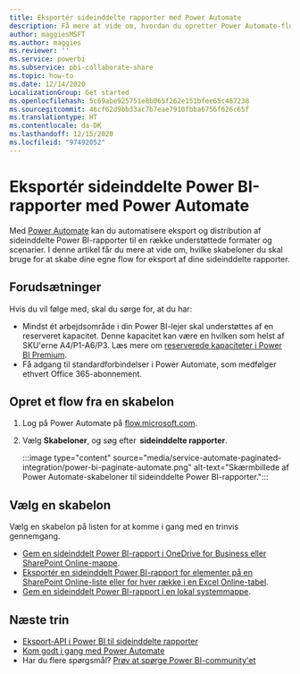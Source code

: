 ```yaml
---
title: Eksportér sideinddelte rapporter med Power Automate
description: Få mere at vide om, hvordan du opretter Power Automate-flow for at eksportere sideinddelte Power BI-rapporter.
author: maggiesMSFT
ms.author: maggies
ms.reviewer: ''
ms.service: powerbi
ms.subservice: pbi-collaborate-share
ms.topic: how-to
ms.date: 12/14/2020
LocalizationGroup: Get started
ms.openlocfilehash: 5c69abe925751e8b065f262e151bfee65c487238
ms.sourcegitcommit: 46cf62d9bb33ac7b7eae7910fbba6756f626c65f
ms.translationtype: HT
ms.contentlocale: da-DK
ms.lasthandoff: 12/15/2020
ms.locfileid: "97492052"
---
```

# <a name="export-power-bi-paginated-reports-with-power-automate"></a>Eksportér sideinddelte Power BI-rapporter med Power Automate

Med [Power Automate](/power-automate/getting-started) kan du automatisere eksport og distribution af sideinddelte Power BI-rapporter til en række understøttede formater og scenarier. I denne artikel får du mere at vide om, hvilke skabeloner du skal bruge for at skabe dine egne flow for eksport af dine sideinddelte rapporter.  

## <a name="prerequisites"></a>Forudsætninger  

Hvis du vil følge med, skal du sørge for, at du har:

- Mindst ét arbejdsområde i din Power BI-lejer skal understøttes af en reserveret kapacitet. Denne kapacitet kan være en hvilken som helst af SKU'erne A4/P1-A6/P3. Læs mere om [reserverede kapaciteter i Power BI Premium](../admin/service-premium-what-is.md).
- Få adgang til standardforbindelser i Power Automate, som medfølger ethvert Office 365-abonnement.

## <a name="create-a-flow-from-a-template"></a>Opret et flow fra en skabelon 

1. Log på Power Automate på [flow.microsoft.com](https://flow.microsoft.com/). 
1. Vælg **Skabeloner**, og søg efter  **sideinddelte rapporter**. 

    :::image type="content" source="media/service-automate-paginated-integration/power-bi-paginate-automate.png" alt-text="Skærmbillede af Power Automate-skabeloner til sideinddelte Power BI-rapporter.":::

## <a name="select-a-template"></a>Vælg en skabelon 

Vælg en skabelon på listen for at komme i gang med en trinvis gennemgang.  

- [Gem en sideinddelt Power BI-rapport i OneDrive for Business eller SharePoint Online-mappe](service-automate-paginated-onedrive-sharepoint.md).  
- [Eksportér en sideinddelt Power BI-rapport for elementer på en SharePoint Online-liste eller for hver række i en Excel Online-tabel](service-automate-paginated-excel-sharepoint-list.md).
- [Gem en sideinddelt Power BI-rapport i en lokal systemmappe](service-automate-paginated-local-file.md).

## <a name="next-steps"></a>Næste trin

- [Eksport-API i Power BI til sideinddelte rapporter](../developer/embedded/export-paginated-report.md)
- [Kom godt i gang med Power Automate](/power-automate/getting-started/)
- Har du flere spørgsmål? [Prøv at spørge Power BI-community'et](https://community.powerbi.com/)
